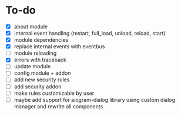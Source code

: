 # To-do
- [x] about module
- [x] internal event handling (restart, full_load, unload, reload, start)
- [x] module dependencies
- [x] replace internal events with eventbus
- [ ] module reloading
- [x] errors with traceback
- [ ] update module
- [ ] config module + addon
- [ ] add new security rules
- [ ] add security addon 
- [ ] make rules customizable by user
- [ ] maybe add support for aiogram-dialog library using custom dialog manager and rewrite all components
